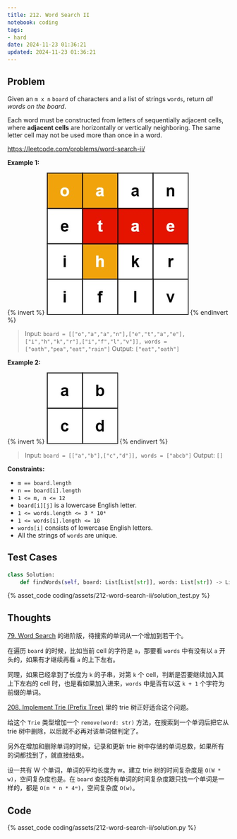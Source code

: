 ```yaml
---
title: 212. Word Search II
notebook: coding
tags:
- hard
date: 2024-11-23 01:36:21
updated: 2024-11-23 01:36:21
---
```

## Problem

Given an `m x n` `board` of characters and a list of strings `words`, return _all words on the board_.

Each word must be constructed from letters of sequentially adjacent cells, where **adjacent cells** are horizontally or vertically neighboring. The same letter cell may not be used more than once in a word.

<https://leetcode.com/problems/word-search-ii/>

**Example 1:**

{% invert %}
![case1](assets/212-word-search-ii/case1.png)
{% endinvert %}

> Input: `board = [["o","a","a","n"],["e","t","a","e"],["i","h","k","r"],["i","f","l","v"]], words = ["oath","pea","eat","rain"]`
> Output: `["eat","oath"]`

**Example 2:**

{% invert %}
![case2](assets/212-word-search-ii/case2.png)
{% endinvert %}

> Input: `board = [["a","b"],["c","d"]], words = ["abcb"]`
> Output: `[]`

**Constraints:**

- `m == board.length`
- `n == board[i].length`
- `1 <= m, n <= 12`
- `board[i][j]` is a lowercase English letter.
- `1 <= words.length <= 3 * 10⁴`
- `1 <= words[i].length <= 10`
- `words[i]` consists of lowercase English letters.
- All the strings of `words` are unique.

## Test Cases

``` python
class Solution:
    def findWords(self, board: List[List[str]], words: List[str]) -> List[str]:
```

{% asset_code coding/assets/212-word-search-ii/solution_test.py %}

## Thoughts

[79. Word Search](79-word-search) 的进阶版，待搜索的单词从一个增加到若干个。

在遍历 `board` 的时候，比如当前 cell 的字符是 `a`，那要看 `words` 中有没有以 `a` 开头的，如果有才继续再看 `a` 的上下左右。

同理，如果已经拿到了长度为 `k` 的子串，对第 `k` 个 cell，判断是否要继续加入其上下左右的 cell 时，也是看如果加入进来，`words` 中是否有以这 `k + 1` 个字符为前缀的单词。

[208. Implement Trie (Prefix Tree)](208-implement-trie-prefix-tree) 里的 trie 树正好适合这个问题。

给这个 `Trie` 类型增加一个 `remove(word: str)` 方法，在搜索到一个单词后把它从 trie 树中删除，以后就不必再对该单词做判定了。

另外在增加和删除单词的时候，记录和更新 trie 树中存储的单词总数，如果所有的词都找到了，就直接结束。

设一共有 W 个单词，单词的平均长度为 w。建立 trie 树的时间复杂度是 `O(W * w)`，空间复杂度也是。在 `board` 查找所有单词的时间复杂度跟只找一个单词是一样的，都是 `O(m * n * 4ʷ)`，空间复杂度 `O(w)`。

## Code

{% asset_code coding/assets/212-word-search-ii/solution.py %}
